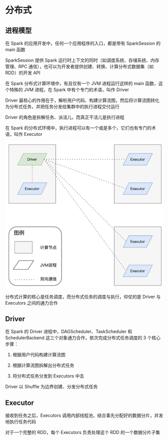 # 分布式

## 进程模型

在 Spark 的应用开发中，任何一个应用程序的入口，都是带有 SparkSession 的 main 函数

SparkSession 提供 Spark 运行时上下文的同时（如调度系统、存储系统、内存管理、RPC 通信），也可以为开发者提供创建、转换、计算分布式数据集（如 RDD）的开发 API

在 Spark 分布式计算环境中，有且仅有一个 JVM 进程运行这样的 main 函数，这个特殊的 JVM 进程，在 Spark 中有个专门的术语，叫作 Driver

Driver 最核心的作用在于，解析用户代码、构建计算流图，然后将计算流图转化为分布式任务，并把任务分发给集群中的执行进程交付运行

Driver 的角色是拆解任务、派活儿，而真正干活儿是执行进程

在 Spark 的分布式环境中，执行进程可以有一个或是多个，它们也有专门的术语，叫作 Executor

![](../Picture/Spark/distributed/01.png)

分布式计算的核心是任务调度，而分布式任务的调度与执行，仰仗的是 Driver 与 Executors 之间的通力合作

## Driver

在 Spark 的 Driver 进程中，DAGScheduler、TaskScheduler 和 SchedulerBackend 这三个对象通力合作，依次完成分布式任务调度的 3 个核心步骤：

1. 根据用户代码构建计算流图

2. 根据计算流图拆解出分布式任务

3. 将分布式任务分发到 Executors 中去

Driver 以 Shuffle 为边界创建、分发分布式任务

## Executor

接收到任务之后，Executors 调用内部线程池，结合事先分配好的数据分片，并发地执行任务代码

对于一个完整的 RDD，每个 Executors 负责处理这个 RDD 的一个数据分片子集